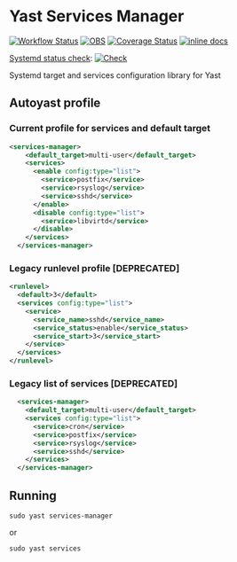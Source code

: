 # Yast Services Manager

[![Workflow Status](https://github.com/yast/yast-services-manager/workflows/CI/badge.svg?branch=master)](
https://github.com/yast/yast-services-manager/actions?query=branch%3Amaster)
[![OBS](https://github.com/yast/yast-services-manager/actions/workflows/submit.yml/badge.svg)](https://github.com/yast/yast-services-manager/actions/workflows/submit.yml)
[![Coverage Status](https://img.shields.io/coveralls/yast/yast-services-manager.svg)](https://coveralls.io/r/yast/yast-services-manager?branch=master)
[![inline docs](http://inch-ci.org/github/yast/yast-services-manager.svg?branch=master)](http://inch-ci.org/github/yast/yast-services-manager)

[Systemd status check](https://github.com/yast/yast-services-manager/tree/check_systemd_states):
[![Check](https://github.com/yast/yast-services-manager/actions/workflows/check.yml/badge.svg?branch=check_systemd_states)](
https://github.com/yast/yast-services-manager/actions/workflows/check.yml?query=branch%3Acheck_systemd_states)


Systemd target and services configuration library for Yast

## Autoyast profile

### Current profile for services and default target

```xml
<services-manager>
    <default_target>multi-user</default_target>
    <services>
      <enable config:type="list">
        <service>postfix</service>
        <service>rsyslog</service>
        <service>sshd</service>
      </enable>
      <disable config:type="list">
        <service>libvirtd</service>
      </disable>
    </services>
  </services-manager>
```
### Legacy runlevel profile [DEPRECATED]

```xml
<runlevel>
  <default>3</default>
  <services config:type="list">
    <service>
      <service_name>sshd</service_name>
      <service_status>enable</service_status>
      <service_start>3</service_start>
    </service>
  </services>
</runlevel>
```

### Legacy list of services [DEPRECATED]

```xml
  <services-manager>
    <default_target>multi-user</default_target>
    <services config:type="list">
      <service>cron</service>
      <service>postfix</service>
      <service>rsyslog</service>
      <service>sshd</service>
    </services>
  </services-manager>
```

## Running

`sudo yast services-manager`

or

`sudo yast services`

